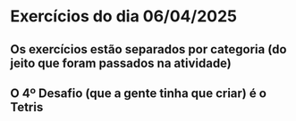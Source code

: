 # Exercícios do dia 06/04/2025

## Os exercícios estão separados por categoria (do jeito que foram passados na atividade)

## O 4º Desafio (que a gente tinha que criar) é o Tetris